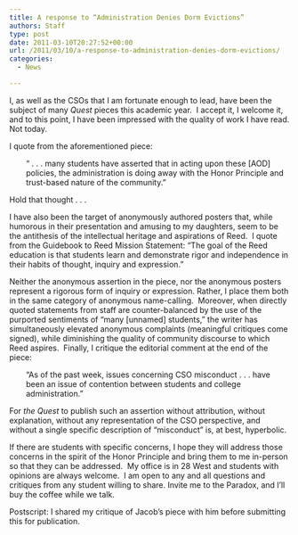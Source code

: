 ```yaml
---
title: A response to “Administration Denies Dorm Evictions”
authors: Staff
type: post
date: 2011-03-10T20:27:52+00:00
url: /2011/03/10/a-response-to-administration-denies-dorm-evictions/
categories:
  - News

---
```

I, as well as the CSOs that I am fortunate enough to lead, have been the subject of many _Quest_ pieces this academic year.  I accept it, I welcome it, and to this point, I have been impressed with the quality of work I have read. Not today.

I quote from the aforementioned piece:

<p style="padding-left: 30px;">
  “ . . . many students have asserted that in acting upon these [AOD] policies, the administration is doing away with the Honor Principle and trust-based nature of the community.”
</p>

Hold that thought . . .

I have also been the target of anonymously authored posters that, while humorous in their presentation and amusing to my daughters, seem to be the antithesis of the intellectual heritage and aspirations of Reed.  I quote from the Guidebook to Reed Mission Statement: “The goal of the Reed education is that students learn and demonstrate rigor and independence in their habits of thought, inquiry and expression.”

Neither the anonymous assertion in the piece, nor the anonymous posters represent a rigorous form of inquiry or expression. Rather, I place them both in the same category of anonymous name-calling.  Moreover, when directly quoted statements from staff are counter-balanced by the use of the purported sentiments of “many [unnamed] students,” the writer has simultaneously elevated anonymous complaints (meaningful critiques come signed), while diminishing the quality of community discourse to which Reed aspires.  Finally, I critique the editorial comment at the end of the piece:

<p style="padding-left: 30px;">
  “As of the past week, issues concerning CSO misconduct . . . have been an issue of contention between students and college administration.”
</p>

For _the Quest_ to publish such an assertion without attribution, without explanation, without any representation of the CSO perspective, and without a single specific description of “misconduct” is, at best, hyperbolic.

If there are students with specific concerns, I hope they will address those concerns in the spirit of the Honor Principle and bring them to me in-person so that they can be addressed.  My office is in 28 West and students with opinions are always welcome.  I am open to any and all questions and critiques from any student willing to share. Invite me to the Paradox, and I’ll buy the coffee while we talk.

Postscript: I shared my critique of Jacob’s piece with him before submitting this for publication.